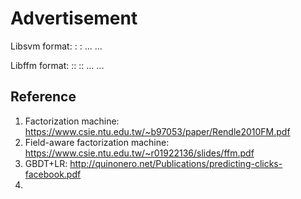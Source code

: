 # Advertisement
Libsvm format:
<label> <index1>:<value1> <index2>:<value2> ...
...

Libffm format:
<label> <field1>:<feature1>:<value1> <field2>:<feature2>:<value2> ...
...



## Reference
1. Factorization machine: https://www.csie.ntu.edu.tw/~b97053/paper/Rendle2010FM.pdf
2. Field-aware factorization machine: https://www.csie.ntu.edu.tw/~r01922136/slides/ffm.pdf
3. GBDT+LR: http://quinonero.net/Publications/predicting-clicks-facebook.pdf
4. 

